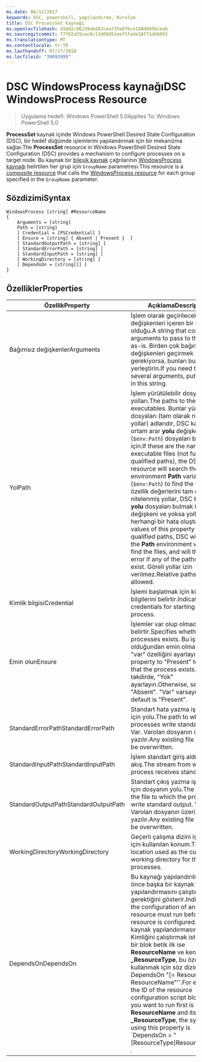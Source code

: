 ```yaml
---
ms.date: 06/12/2017
keywords: DSC, powershell, yapılandırma, Kurulum
title: DSC ProcessSet kaynağı
ms.openlocfilehash: d18d2c96239abd83cea735e0fbce198d0456cea6
ms.sourcegitcommit: 77f62a55cac8c13d69d51eef5fade18f71d66955
ms.translationtype: MT
ms.contentlocale: tr-TR
ms.lasthandoff: 07/17/2018
ms.locfileid: "39093999"
---
```

# <a name="dsc-windowsprocess-resource"></a><span data-ttu-id="5606c-103">DSC WindowsProcess kaynağı</span><span class="sxs-lookup"><span data-stu-id="5606c-103">DSC WindowsProcess Resource</span></span>

> <span data-ttu-id="5606c-104">Uygulama hedefi: Windows PowerShell 5.0</span><span class="sxs-lookup"><span data-stu-id="5606c-104">Applies To: Windows PowerShell 5.0</span></span>

<span data-ttu-id="5606c-105">**ProcessSet** kaynak içinde Windows PowerShell Desired State Configuration (DSC), bir hedef düğümde işlemlerini yapılandırmak için bir mekanizma sağlar.</span><span class="sxs-lookup"><span data-stu-id="5606c-105">The **ProcessSet** resource in Windows PowerShell Desired State Configuration (DSC) provides a mechanism to configure processes on a target node.</span></span> <span data-ttu-id="5606c-106">Bu kaynak bir [bileşik kaynak](authoringResourceComposite.md) çağrılarının [WindowsProcess kaynağı](windowsProcessResource.md) belirtilen her grup için `GroupName` parametresi.</span><span class="sxs-lookup"><span data-stu-id="5606c-106">This resource is a [composite resource](authoringResourceComposite.md) that calls the [WindowsProcess resource](windowsProcessResource.md) for each group specified in the `GroupName` parameter.</span></span>

## <a name="syntax"></a><span data-ttu-id="5606c-107">Sözdizimi</span><span class="sxs-lookup"><span data-stu-id="5606c-107">Syntax</span></span>

```
WindowsProcess [string] #ResourceName
{
    Arguments = [string]
    Path = [string]
    [ Credential = [PSCredential] ]
    [ Ensure = [string] { Absent | Present }  ]
    [ StandardOutputPath = [string] ]
    [ StandardErrorPath = [string] ]
    [ StandardInputPath = [string] ]
    [ WorkingDirectory = [string] ]
    [ DependsOn = [string[]] ]
}
```

## <a name="properties"></a><span data-ttu-id="5606c-108">Özellikler</span><span class="sxs-lookup"><span data-stu-id="5606c-108">Properties</span></span>

|  <span data-ttu-id="5606c-109">Özellik</span><span class="sxs-lookup"><span data-stu-id="5606c-109">Property</span></span>  |  <span data-ttu-id="5606c-110">Açıklama</span><span class="sxs-lookup"><span data-stu-id="5606c-110">Description</span></span>   |
|---|---|
| <span data-ttu-id="5606c-111">Bağımsız değişkenler</span><span class="sxs-lookup"><span data-stu-id="5606c-111">Arguments</span></span>| <span data-ttu-id="5606c-112">İşlem olarak geçirilecek bağımsız değişkenleri içeren bir dize-olduğu.</span><span class="sxs-lookup"><span data-stu-id="5606c-112">A string that contains arguments to pass to the process as-is.</span></span> <span data-ttu-id="5606c-113">Birden çok bağımsız değişkenleri geçirmek gerekiyorsa, bunları bu dize tüm yerleştirin.</span><span class="sxs-lookup"><span data-stu-id="5606c-113">If you need to pass several arguments, put them all in this string.</span></span>|
| <span data-ttu-id="5606c-114">Yol</span><span class="sxs-lookup"><span data-stu-id="5606c-114">Path</span></span>| <span data-ttu-id="5606c-115">İşlem yürütülebilir dosya yolları.</span><span class="sxs-lookup"><span data-stu-id="5606c-115">The paths to the process executables.</span></span> <span data-ttu-id="5606c-116">Bunlar yürütülebilir dosyaları (tam olarak nitelenmiş yollar) adlarıdır, DSC kaynak ortam arar **yolu** değişkeni (`$env:Path`) dosyaları bulmak için.</span><span class="sxs-lookup"><span data-stu-id="5606c-116">If these are the names of the executable files (not fully qualified paths), the DSC resource will search the environment **Path** variable (`$env:Path`) to find the files.</span></span> <span data-ttu-id="5606c-117">Bu özellik değerlerini tam olarak nitelenmiş yollar, DSC kullanmaz **yolu** dosyaları bulmak için ortam değişkeni ve yoksa yolların herhangi bir hata oluşturur.</span><span class="sxs-lookup"><span data-stu-id="5606c-117">If the values of this property are fully qualified paths, DSC will not use the **Path** environment variable to find the files, and will throw an error if any of the paths do not exist.</span></span> <span data-ttu-id="5606c-118">Göreli yollar izin verilmez.</span><span class="sxs-lookup"><span data-stu-id="5606c-118">Relative paths are not allowed.</span></span>|
| <span data-ttu-id="5606c-119">Kimlik bilgisi</span><span class="sxs-lookup"><span data-stu-id="5606c-119">Credential</span></span>| <span data-ttu-id="5606c-120">İşlemi başlatmak için kimlik bilgilerini belirtir.</span><span class="sxs-lookup"><span data-stu-id="5606c-120">Indicates the credentials for starting the process.</span></span>|
| <span data-ttu-id="5606c-121">Emin olun</span><span class="sxs-lookup"><span data-stu-id="5606c-121">Ensure</span></span>| <span data-ttu-id="5606c-122">İşlemler var olup olmadığını belirtir.</span><span class="sxs-lookup"><span data-stu-id="5606c-122">Specifies whether the processes exists.</span></span> <span data-ttu-id="5606c-123">Bu işlem var olduğundan emin olmak için "var" özelliğini ayarlayın.</span><span class="sxs-lookup"><span data-stu-id="5606c-123">Set this property to "Present" to ensure that the process exists.</span></span> <span data-ttu-id="5606c-124">Aksi takdirde, "Yok" ayarlayın.</span><span class="sxs-lookup"><span data-stu-id="5606c-124">Otherwise, set it to "Absent".</span></span> <span data-ttu-id="5606c-125">"Var" varsayılandır.</span><span class="sxs-lookup"><span data-stu-id="5606c-125">The default is "Present".</span></span>|
| <span data-ttu-id="5606c-126">StandardErrorPath</span><span class="sxs-lookup"><span data-stu-id="5606c-126">StandardErrorPath</span></span>| <span data-ttu-id="5606c-127">Standart hata yazma işlemleri için yolu.</span><span class="sxs-lookup"><span data-stu-id="5606c-127">The path to which the processes write standard error.</span></span> <span data-ttu-id="5606c-128">Var. Varolan dosyanın üzerine yazılır.</span><span class="sxs-lookup"><span data-stu-id="5606c-128">Any existing file there will be overwritten.</span></span>|
| <span data-ttu-id="5606c-129">StandardInputPath</span><span class="sxs-lookup"><span data-stu-id="5606c-129">StandardInputPath</span></span>| <span data-ttu-id="5606c-130">İşlem standart giriş aldığı akış.</span><span class="sxs-lookup"><span data-stu-id="5606c-130">The stream from which the process receives standard input.</span></span>|
| <span data-ttu-id="5606c-131">StandardOutputPath</span><span class="sxs-lookup"><span data-stu-id="5606c-131">StandardOutputPath</span></span>| <span data-ttu-id="5606c-132">Standart çıkış yazma işlemleri için dosyanın yolu.</span><span class="sxs-lookup"><span data-stu-id="5606c-132">The path of the file to which the processes write standard output.</span></span> <span data-ttu-id="5606c-133">Var. Varolan dosyanın üzerine yazılır.</span><span class="sxs-lookup"><span data-stu-id="5606c-133">Any existing file there will be overwritten.</span></span>|
| <span data-ttu-id="5606c-134">WorkingDirectory</span><span class="sxs-lookup"><span data-stu-id="5606c-134">WorkingDirectory</span></span>| <span data-ttu-id="5606c-135">Geçerli çalışma dizini işlemleri için kullanılan konum.</span><span class="sxs-lookup"><span data-stu-id="5606c-135">The location used as the current working directory for the processes.</span></span>|
| <span data-ttu-id="5606c-136">DependsOn</span><span class="sxs-lookup"><span data-stu-id="5606c-136">DependsOn</span></span> | <span data-ttu-id="5606c-137">Bu kaynağı yapılandırılmadan önce başka bir kaynak yapılandırmasını çalıştırmanız gerektiğini gösterir.</span><span class="sxs-lookup"><span data-stu-id="5606c-137">Indicates that the configuration of another resource must run before this resource is configured.</span></span> <span data-ttu-id="5606c-138">Örneğin, kaynak yapılandırmasının Kimliğini çalıştırmak istediğiniz bir blok betik ilk ise **ResourceName** ve kendi türünün **_ResourceType**, bu özelliği kullanmak için söz dizimi ' DependsOn "[= ResourceType] ResourceName"''.</span><span class="sxs-lookup"><span data-stu-id="5606c-138">For example, if the ID of the resource configuration script block that you want to run first is **ResourceName** and its type is **_ResourceType**, the syntax for using this property is \`DependsOn = "[ResourceType]ResourceName"\`\` .</span></span>|